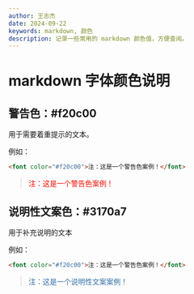 ```yaml
---
author: 王志杰
date: 2024-09-22
keywords: markdown, 颜色
description: 记录一些常用的 markdown 颜色值，方便查阅。
---
```


# markdown 字体颜色说明

## 警告色：#f20c00

用于需要着重提示的文本。

例如：

```md
<font color="#f20c00">注：这是一个警告色案例！</font>
```

> <font color="#f20c00">注：这是一个警告色案例！</font>

## 说明性文案色：#3170a7

用于补充说明的文本

例如：

```md
<font color="#f20c00">注：这是一个警告色案例！</font>
```

> <font color="#3170a7">注：这是一个说明性文案案例！</font>
